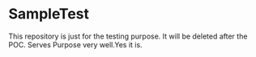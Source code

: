 # SampleTest

This repository is just for the testing purpose. It will be deleted after the POC. Serves Purpose very well.Yes it is.
